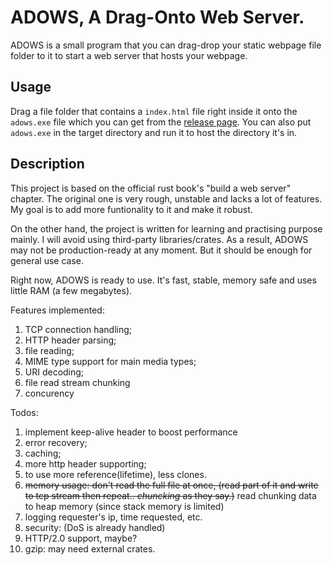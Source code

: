 # ADOWS, A Drag-Onto Web Server.


ADOWS is a small program that you can drag-drop your static webpage file folder to it to start a web server that hosts your webpage.

## Usage

Drag a file folder that contains a `index.html` file right inside it onto the `adows.exe` file which you can get from the [release page](https://github.com/Insopitus/ADOWS/releases).
You can also put `adows.exe` in the target directory and run it to host the directory it's in.

## Description

This project is based on the official rust book's "build a web server" chapter. The original one is very rough, unstable and lacks a lot of features. My goal is to add more funtionality to it and make it robust. 

On the other hand, the project is written for learning and practising purpose mainly. I will avoid using third-party libraries/crates. As a result, ADOWS may not be production-ready at any moment. But it should be enough for general use case.

Right now, ADOWS is ready to use. It's fast, stable, memory safe and uses little RAM (a few megabytes).

Features implemented:
1. TCP connection handling;
2. HTTP header parsing;
3. file reading;
4. MIME type support for main media types;
5. URI decoding;
6. file read stream chunking
7. concurency

Todos:
1. implement keep-alive header to boost performance
2. error recovery;
3. caching;
4. more http header supporting;
5. to use more reference(lifetime), less clones.
7. ~~memory usage: don't read the full file at once, (read part of it and write to tcp stream then repeat.. *chuncking* as they say.)~~ read chunking data to heap memory (since stack memory is limited)
8. logging requester's ip, time requested, etc.
9. security: (DoS is already handled)
10. HTTP/2.0 support, maybe?
11. gzip: may need external crates.
